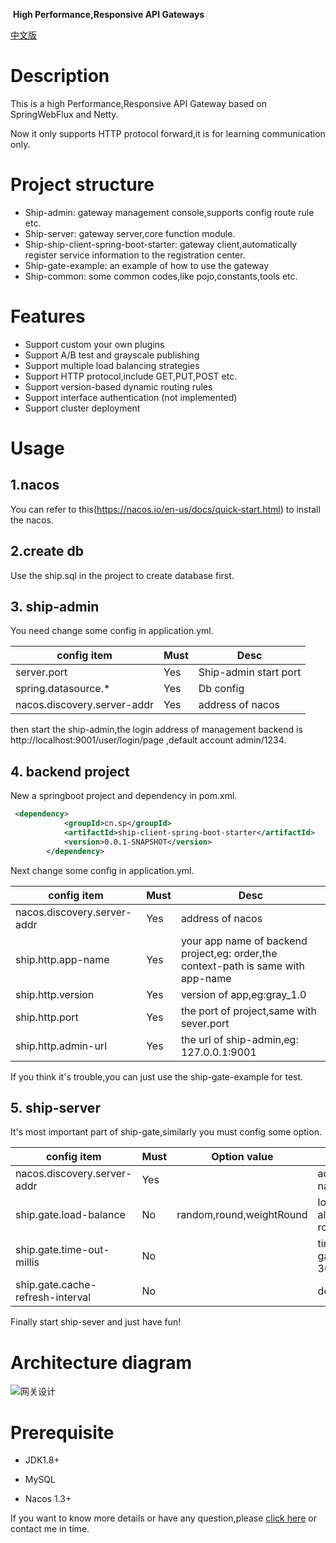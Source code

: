 ​															**High Performance,Responsive API Gateways**

<a href="https://github.com/2YSP/ship-gate/blob/master/README_CN.MD">中文版</a>
# Description

This is a  high Performance,Responsive API Gateway based on SpringWebFlux and Netty.

Now it only supports HTTP protocol forward,it is for learning communication only.

# Project structure

- Ship-admin: gateway management console,supports config route rule etc.
- Ship-server: gateway server,core function module.
- Ship-ship-client-spring-boot-starter: gateway client,automatically register service information to the registration center.
- Ship-gate-example: an example of how to use the gateway
- Ship-common: some common codes,like pojo,constants,tools etc.

# Features

- Support custom your own plugins
- Support A/B test and grayscale publishing
- Support multiple load balancing strategies
- Support HTTP protocol,include GET,PUT,POST etc.
- Support version-based dynamic routing rules
- Support interface authentication (not implemented)
- Support cluster deployment
# Usage

## 1.nacos

You can refer to this(https://nacos.io/en-us/docs/quick-start.html) to install the nacos.

## 2.create db

Use the ship.sql in the project to create database first.

## 3. ship-admin

You need change some config in application.yml.

| config item                 | Must | Desc                         |
| --------------------------- | ---- | ---------------------------- |
| server.port                 | Yes  | Ship-admin start port        |
| spring.datasource.*         | Yes  | Db config                    |
| nacos.discovery.server-addr | Yes  | address of nacos             |

then start the ship-admin,the login address of management backend  is http://localhost:9001/user/login/page ,default account  admin/1234.

## 4. backend project

New a springboot project and dependency in pom.xml.

```xml
 <dependency>
            <groupId>cn.sp</groupId>
            <artifactId>ship-client-spring-boot-starter</artifactId>
            <version>0.0.1-SNAPSHOT</version>
        </dependency>
```

Next change some config in application.yml.

| config item                 | Must | Desc                                                         |
| --------------------------- | ---- | ------------------------------------------------------------ |
| nacos.discovery.server-addr | Yes  | address of nacos                                             |
| ship.http.app-name          | Yes  | your app name of backend project,eg: order,the context-path is same with app-name|
| ship.http.version           | Yes  | version of app,eg:gray_1.0                                   |
| ship.http.port              | Yes  | the port of project,same with sever.port                     |
| ship.http.admin-url         | Yes  | the url of ship-admin,eg: 127.0.0.1:9001                     |

If you think it's trouble,you can just use the ship-gate-example for test.

## 5. ship-server

It's most important part of ship-gate,similarly you must config some option.

| config item                      | Must | Option value             | Desc                                      |
| -------------------------------- | ---- | ------------------------ | ----------------------------------------- |
| nacos.discovery.server-addr      | Yes  |                          | address of nacos                          |
| ship.gate.load-balance           | No   | random,round,weightRound | load balance algorithm,default round      |
| ship.gate.time-out-millis        | No   |                          | time out millis of gateway,default 3000ms |
| ship.gate.cache-refresh-interval | No   |                          | default 10s                               |

Finally start ship-sever and just have fun!



# Architecture diagram

![网关设计](http://wwww.2ysp.top/gateway.png)

# Prerequisite

- JDK1.8+

- MySQL

- Nacos 1.3+

  

If you want to know more details or have any question,please [click here](https://www.cnblogs.com/2YSP/p/14223892.html) or contact me in time.

  





